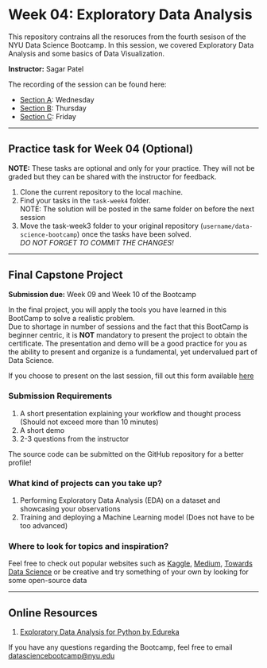# Week 04: Exploratory Data Analysis

This repository contrains all the resoruces from the fourth sesison of the NYU Data Science Bootcamp. In this session, we covered Exploratory Data Analysis and some basics of Data Visualization.

**Instructor:** Sagar Patel

The recording of the session can be found here:
- [Section A](https://nyu.zoom.us/rec/share/R1AvHDq1z_8yiL0p0sZQBskjGtCB8rVoI8FVJ6numRfguHKFoJe3g9c_Z6ijaMhM.ED3mE2jTHDeLrRpp): Wednesday
- [Section B](https://nyu.zoom.us/rec/share/FQaHkYQDU1YiKf_rVgzjpUvG-za7NLIThj01c5VQdKppJPeXhM_KbPO3VJlHFl0h.7SkHYybWCU9Xs5xQ): Thursday
- [Section C](https://nyu.zoom.us/rec/share/YJ9gR-XQeUCTE60qN2fyHX1pEl0znXQ79i1bit88d_wlxsxZ1lHOHNL4Rx794ctk.hhW2uqNX0QeImSpV): Friday

---

## Practice task for Week 04 (Optional)

**NOTE:** These tasks are optional and only for your practice. They will not be graded but they can be shared with the instructor for feedback.

1. Clone the current repository to the local machine.
2. Find your tasks in the `task-week4` folder. </br>
   NOTE: The solution will be posted in the same folder on before the next session
3. Move the task-week3 folder to your original repository (`username/data-science-bootcamp`) once the tasks have been solved. </br> 
   *DO NOT FORGET TO COMMIT THE CHANGES!*
   
---

## Final Capstone Project
**Submission due:** Week 09 and Week 10 of the Bootcamp

In the final project, you will apply the tools you have learned in this BootCamp to solve a realistic problem. </br>
Due to shortage in number of sessions and the fact that this BootCamp is beginner centric, it is **NOT** mandatory to present the project to obtain the certificate. The presentation and demo will be a good practice for you as the ability to present and organize is a fundamental, yet undervalued part of Data Science.

If you choose to present on the last session, fill out this form available [here](https://forms.gle/23svns6HoLUyWBvL9)

### Submission Requirements
1. A short presentation explaining your workflow and thought process (Should not exceed more than 10 minutes)
2. A short demo
3. 2-3 questions from the instructor </br>

The source code can be submitted on the GitHub repository for a better profile!

### What kind of projects can you take up?

1. Performing Exploratory Data Analysis (EDA) on a dataset and showcasing your observations
2. Training and deploying a Machine Learning model (Does not have to be too advanced)

### Where to look for topics and inspiration?

Feel free to check out popular websites such as [Kaggle](https://www.kaggle.com/), [Medium](https://medium.com/), [Towards Data Science](https://towardsdatascience.com/) or be creative and try something of your own by looking for some open-source data

---

## Online Resources

1. [Exploratory Data Analysis for Python by Edureka](https://www.youtube.com/watch?v=-o3AxdVcUtQ)

If you have any questions regarding the Bootcamp, feel free to email [datasciencebootcamp@nyu.edu](mailto:datasciencebootcamp@nyu.edu)
